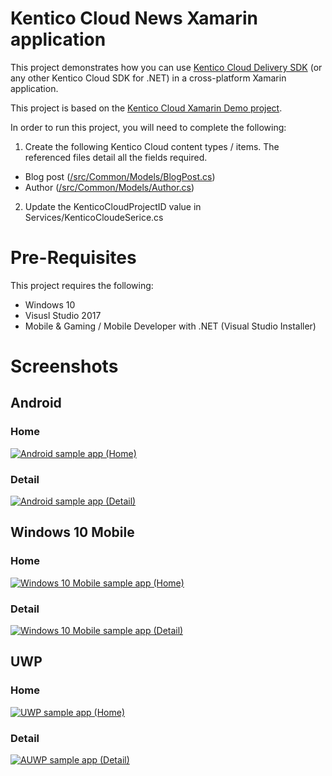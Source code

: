 # Kentico Cloud News Xamarin application

This project demonstrates how you can use [Kentico Cloud Delivery SDK](https://github.com/Kentico/delivery-sdk-net) (or any other Kentico Cloud SDK for .NET) in a cross-platform Xamarin application.

This project is based on the [Kentico Cloud Xamarin Demo project](https://github.com/Kentico/cloud-sample-app-xamarin).

In order to run this project, you will need to complete the following:

 1. Create the following Kentico Cloud content types / items. The referenced files detail all the fields required. 
- Blog post ([/src/Common/Models/BlogPost.cs](/src/Common/Models/BlogPost.cs))
- Author ([/src/Common/Models/Author.cs](/src/Common/Models/Author.cs))

2. Update the KenticoCloudProjectID value in Services/KenticoCloudeSerice.cs

# Pre-Requisites
This project requires the following:
- Windows 10
- Visusl Studio 2017
- Mobile & Gaming / Mobile Developer with .NET (Visual Studio Installer)

# Screenshots
## Android
### Home
[<img src="/img/AndroidHome.png" alt="Android sample app (Home)" />](/img/AndroidHome.png)
### Detail
[<img src="/img/AndroidDetail.png" alt="Android sample app (Detail)" />](/img/AndroidDetail.png)
## Windows 10 Mobile
### Home
[<img src="/img/Windows10MobileHome.png" alt="Windows 10 Mobile sample app (Home)" />](/img/Windows10MobileHome.png)
### Detail
[<img src="/img/Windows10MobileDetail.png" alt="Windows 10 Mobile sample app (Detail)" />](/img/Windows10MobileDetail.png)
## UWP
### Home
[<img src="/img/UWPHome.png" alt="UWP sample app (Home)" />](/img/UWPHome.png)
### Detail
[<img src="/img/UWPDetail.png" alt="AUWP sample app (Detail)" />](/img/UWPDetail.png)

